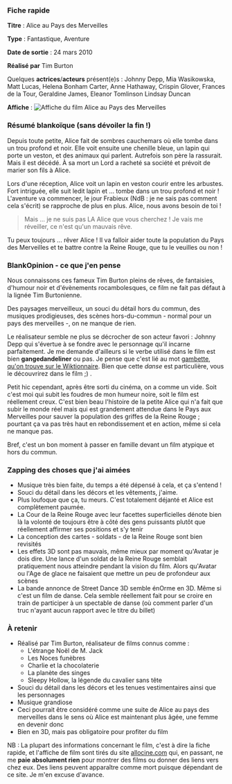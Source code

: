 ### Fiche rapide

**Titre** : Alice au Pays des Merveilles

**Type** : Fantastique, Aventure

**Date de sortie** : 24 mars 2010

**Réalisé par** Tim Burton

Quelques **actrices**/**acteurs** présent(e)s : Johnny Depp, Mia Wasikowska, Matt Lucas, Helena Bonham Carter, Anne Hathaway, Crispin Glover, Frances de la Tour, Geraldine James, Eleanor Tomlinson Lindsay Duncan

**Affiche** : ![Affiche du film Alice au Pays des Merveilles](http://images.allocine.fr/r_160_214/b_1_cfd7e1/medias/nmedia/18/69/73/20/19212735.jpg "Affiche du film")

### Résumé blankoïque (sans dévoiler la fin !)

Depuis toute petite, Alice fait de sombres cauchemars où elle tombe dans un trou profond et noir. Elle voit ensuite une chenille bleue, un lapin qui porte un veston, et des animaux qui parlent. Autrefois son père la rassurait. Mais il est décédé. À sa mort un Lord a racheté sa société et prévoit de marier son fils à Alice.

Lors d'une réception, Alice voit un lapin en veston courir entre les arbustes. Fort intriguée, elle suit ledit lapin et ... tombe dans un trou profond et noir ! L'aventure va commencer, le jour Frabieux (NdB : je ne sais pas comment cela s'écrit) se rapproche de plus en plus. Alice, nous avons besoin de toi !

> Mais ... je ne suis pas LA Alice que vous cherchez ! Je vais me réveiller, ce n'est qu'un mauvais rêve.

Tu peux toujours ... rêver Alice ! Il va falloir aider toute la population du Pays des Merveilles et te battre contre la Reine Rouge, que tu le veuilles ou non !

### BlankOpinion - ce que j'en pense

Nous connaissons ces fameux Tim Burton pleins de rêves, de fantaisies, d'humour noir et d'évènements rocambolesques, ce film ne fait pas défaut à la lignée Tim Burtonienne.

Des paysages merveilleux, un souci du détail hors du commun, des musiques prodigieuses, des scènes hors-du-commun - normal pour un pays des merveilles -, on ne manque de rien.

Le réalisateur semble ne plus se décrocher de son acteur favori : Johnny Depp qui s'évertue à se fondre avec le personnage qu'il incarne parfaitement. Je me demande d'ailleurs si le verbe utilisé dans le film est bien **gangedandeliner** ou pas. Je pense que c'est lié au mot [gambette, qu'on trouve sur le Wiktionnaire](http://fr.wiktionary.org/wiki/gambette "Lire la définition de gambette"). Bien que cette *danse* est particulière, vous le découvrirez dans le film ;) .

Petit hic cependant, après être sorti du cinéma, on a comme un vide. Soit c'est moi qui subit les foudres de mon humeur noire, soit le film est réellement creux. C'est bien beau l'histoire de la petite Alice qui n'a fait que subir le monde réel mais qui est grandement attendue dans le Pays aux Merveilles pour sauver la population des griffes de la Reine Rouge ; pourtant ça va pas très haut en rebondissement et en action, même si cela ne manque pas.

Bref, c'est un bon moment à passer en famille devant un film atypique et hors du commun.

### Zapping des choses que j'ai aimées

  * Musique très bien faite, du temps a été dépensé à cela, et ça s'entend !
  * Souci du détail dans les décors et les vêtements, j'aime.
  * Plus loufoque que ça, tu meurs. C'est totalement déjanté et Alice est complètement paumée.
  * La Cour de la Reine Rouge avec leur facettes superficielles dénote bien là la volonté de toujours être à côté des gens puissants plutôt que réellement affirmer ses positions et s'y tenir
  * La conception des cartes - soldats - de la Reine Rouge sont bien revisités
  * Les effets 3D sont pas mauvais, même mieux par moment qu'Avatar je dois dire. Une lance d'un soldat de la Reine Rouge semblait pratiquement nous atteindre pendant la vision du film. Alors qu'Avatar ou l'Age de glace ne faisaient que mettre un peu de profondeur aux scènes
  * La bande annonce de Street Dance 3D semble énOrme en 3D. Même si c'est un film de danse. Cela semble réellement fait pour se croire en train de participer à un spectable de danse (où comment parler d'un truc n'ayant aucun rapport avec le titre du billet)

### À retenir

  * Réalisé par Tim Burton, réalisateur de films connus comme : 
    * L'étrange Noël de M. Jack
    * Les Noces funèbres
    * Charlie et la chocolaterie
    * La planète des singes
    * Sleepy Hollow, la légende du cavalier sans tête
  * Souci du détail dans les décors et les tenues vestimentaires ainsi que les personnages
  * Musique grandiose
  * Ceci pourrait être considéré comme une suite de Alice au pays des merveilles dans le sens où Alice est maintenant plus âgée, une femme en devenir donc
  * Bien en 3D, mais pas obligatoire pour profiter du film

NB : La plupart des informations concernant le film, c'est à dire la fiche rapide, et l'affiche de film sont tirés du site [allocine.com](http://www.allocine.fr/ "Se rendre sur le site Allocine, site sur l'actualité du cinéma, des films, des séries TV, etc.") qui, en passant, ne me **paie absolument rien** pour montrer des films ou donner des liens vers chez eux. Des liens peuvent apparaître comme mort puisque dépendant de ce site. Je m'en excuse d'avance.


